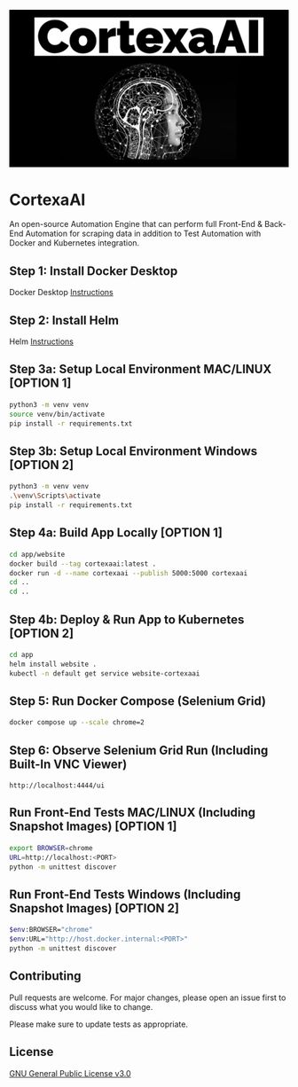 ![image](https://github.com/mytechnotalent/CortexaAI/blob/main/CortexaAI.jpg?raw=true)

# CortexaAI
An open-source Automation Engine that can perform full Front-End & Back-End Automation for scraping data in addition to Test Automation with Docker and Kubernetes integration.

## Step 1: Install Docker Desktop
Docker Desktop [Instructions](https://docs.docker.com/desktop)

## Step 2: Install Helm
Helm [Instructions](https://helm.sh/docs/intro/install)

## Step 3a: Setup Local Environment MAC/LINUX [OPTION 1]
```bash
python3 -m venv venv
source venv/bin/activate
pip install -r requirements.txt
```

## Step 3b: Setup Local Environment Windows [OPTION 2]
```bash
python3 -m venv venv
.\venv\Scripts\activate
pip install -r requirements.txt
```

## Step 4a: Build App Locally [OPTION 1]
```bash
cd app/website
docker build --tag cortexaai:latest .
docker run -d --name cortexaai --publish 5000:5000 cortexaai
cd ..
cd ..
```

## Step 4b: Deploy & Run App to Kubernetes [OPTION 2]
```bash
cd app
helm install website .
kubectl -n default get service website-cortexaai
```

## Step 5: Run Docker Compose (Selenium Grid)
```bash
docker compose up --scale chrome=2
```

## Step 6: Observe Selenium Grid Run (Including Built-In VNC Viewer)
```
http://localhost:4444/ui
```

## Run Front-End Tests MAC/LINUX (Including Snapshot Images) [OPTION 1]
```bash
export BROWSER=chrome 
URL=http://localhost:<PORT>
python -m unittest discover
```

## Run Front-End Tests Windows (Including Snapshot Images) [OPTION 2]
```bash
$env:BROWSER="chrome"
$env:URL="http://host.docker.internal:<PORT>"
python -m unittest discover
```

## Contributing
Pull requests are welcome. For major changes, please open an issue first to discuss what you would like to change.

Please make sure to update tests as appropriate.

## License
[GNU General Public License v3.0](https://www.gnu.org/licenses/gpl-3.0.en.html)
